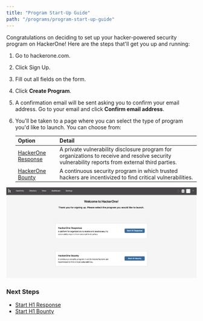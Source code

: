 ```yaml
---
title: "Program Start-Up Guide"
path: "/programs/program-start-up-guide"
---
```


Congratulations on deciding to set up your hacker-powered security program on HackerOne! Here are the steps that'll get you up and running:

1. Go to hackerone.com.
2. Click Sign Up.
3. Fill out all fields on the form.
4. Click **Create Program**. 
5. A confirmation email will be sent asking you to confirm your email address. Go to your email and click **Confirm email address**. 
6. You'll be taken to a page where you can select the type of program you'd like to launch. You can choose from:
   
   Option | Detail
   ------ | -------
   [HackerOne Response]("/programs/start-h1-response") | A private vulnerability disclosure program for organizations to receive and resolve security vulnerability reports from external third parties. 
   [HackerOne Bounty]("/programs/start-h1-bounty") | A continuous security program in which trusted hackers are incentivized to find critical vulnerabilities. 

![getting-started-1](./images/getting-started-1.png)

### Next Steps
* [Start H1 Response]("/programs/start-h1-response")
* [Start H1 Bounty]("/programs/start-h1-bounty")

